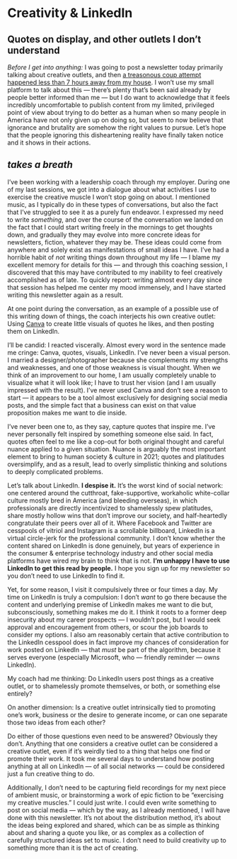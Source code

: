 # Creativity & LinkedIn
## Quotes on display, and other outlets I don’t understand
*Before I get into anything:* I was going to post a newsletter today primarily talking about creative outlets, and then [a treasonous coup attempt happened less than 7 hours away from my house](https://www.nytimes.com/interactive/2021/01/06/us/trump-mob-capitol-building.html?action=click&module=Spotlight&pgtype=Homepage). I won’t use my small platform to talk about this — there’s plenty that’s been said already by people better informed than me — but I do want to acknowledge that it feels incredibly uncomfortable to publish content from my limited, privileged point of view about trying to do better as a human when so many people in America have not only given up on doing so, but seem to now believe that ignorance and brutality are somehow the right values to pursue. Let’s hope that the people ignoring this disheartening reality have finally taken notice and it shows in their actions.

*takes a breath*
---- 

I’ve been working with a leadership coach through my employer. During one of my last sessions, we got into a dialogue about what activities I use to exercise the creative muscle I won’t stop going on about. I mentioned music, as I typically do in these types of conversations, but also the fact that I’ve struggled to see it as a purely fun endeavor.  I expressed my need to write *something*, and over the course of the conversation we landed on the fact that I could start writing freely in the mornings to get thoughts down, and gradually they may evolve into more concrete ideas for newsletters, fiction, whatever they may be. These ideas could come from anywhere and solely exist as manifestations of small ideas I have. I’ve had a horrible habit of *not* writing things down throughout my life — I blame my excellent memory for details for this — and through this coaching session, I discovered that this may have contributed to my inability to feel creatively accomplished as of late. To quickly report: writing almost every day since that session has helped me center my mood immensely, and I have started writing this newsletter again as a result.

At one point during the conversation, as an example of a possible use of this writing down of things, the coach interjects his own creative outlet: Using [Canva](http://canva.com) to create little visuals of quotes he likes, and then posting them on LinkedIn.

I’ll be candid: I reacted viscerally. Almost every word in the sentence made me cringe: Canva, quotes, visuals, LinkedIn. I’ve never been a visual person. I married a designer/photographer because she complements my strengths and weaknesses, and one of those weakness is visual thought. When we think of an improvement to our home, I am usually completely unable to visualize what it will look like; I have to trust her vision (and I am usually impressed with the result). I’ve never used Canva and don’t see a reason to start — it appears to be a tool almost exclusively for designing social media posts, and the simple fact that a business can exist on that value proposition makes me want to die inside.

I’ve never been one to, as they say, capture quotes that inspire me. I’ve never personally felt inspired by something someone else said. In fact, quotes often feel to me like a cop-out for both original thought and careful nuance applied to a given situation. Nuance is arguably the most important element to bring to human society & culture in 2021; quotes and platitudes oversimplify, and as a result, lead to overly simplistic thinking and solutions to deeply complicated problems. 

Let’s talk about LinkedIn. **I despise it.** It’s the worst kind of social network: one centered around the cutthroat, fake-supportive, workaholic white-collar culture mostly bred in America (and bleeding overseas), in which professionals are directly incentivized to shamelessly spew platitudes, share mostly hollow wins that don’t improve our society, and half-heartedly congratulate their peers over all of it. Where Facebook and Twitter are cesspools of vitriol and Instagram is a scrollable billboard, LinkedIn is a virtual circle-jerk for the professional community. I don’t know whether the content shared on LinkedIn is done genuinely, but years of experience in the consumer & enterprise technology industry and other social media platforms have wired my brain to think that is not. **I’m unhappy I have to use LinkedIn to get this read by people.** I hope you sign up for my newsletter so you don’t need to use LinkedIn to find it.


Yet, for some reason, I visit it compulsively three or four times a day. My time on LinkedIn is truly a compulsion: I don’t *want* to go there because the content and underlying premise of LinkedIn makes me want to die but, subconsciously, something makes me do it. I think it roots to a former deep insecurity about my career prospects — I wouldn’t post, but I would seek approval and encouragement from others, or scour the job boards to consider my options. I also am reasonably certain that active contribution to the LinkedIn cesspool does in fact improve my chances of consideration for work posted on LinkedIn — that *must* be part of the algorithm, because it serves everyone (especially Microsoft, who — friendly reminder — owns LinkedIn).

My coach had me thinking: Do LinkedIn users post things as a creative outlet, or to shamelessly promote themselves, or both, or something else entirely? 

On another dimension: Is a creative outlet intrinsically tied to promoting one’s work, business or the desire to generate income, or can one separate those two ideas from each other?

Do either of those questions even need to be answered? Obviously they don’t. Anything that one considers a creative outlet can be considered a creative outlet, even if it’s weirdly tied to a thing that helps one find or promote their work. It took me several days to understand how posting anything at all on LinkedIn — of all social networks — could be considered just a fun creative thing to do. 

Additionally, I don’t need to be capturing field recordings for my next piece of ambient music, or brainstorming a work of epic fiction to be “exercising my creative muscles.” I could just write. I could even write something to post on social media — which by the way, as I already mentioned, I will have done with this newsletter. It’s not about the distribution method, it’s about the ideas being explored and shared, which can be as simple as thinking about and sharing a quote you like, or as complex as a collection of carefully structured ideas set to music. I don’t need to build creativity up to something more than it is the act of creating.